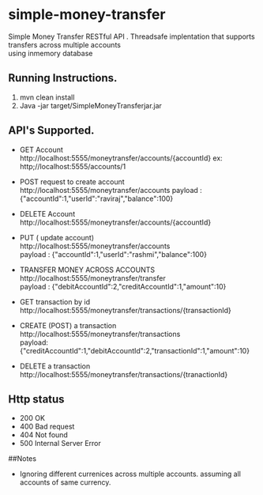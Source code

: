 # simple-money-transfer
Simple Money Transfer RESTful API . Threadsafe implentation that  supports transfers across multiple accounts  
using inmemory database

## Running Instructions.

1. mvn clean install    
2. Java -jar target/SimpleMoneyTransferjar.jar

## API's Supported.

- GET Account  
   http://localhost:5555/moneytransfer/accounts/{accountId}  ex: http;//localhost:5555/accounts/1
   
- POST request to create account  
   http://localhost:5555/moneytransfer/accounts 
   payload : {"accountId":1,"userId":"raviraj","balance":100}  
- DELETE Account  
   http://localhost:5555/moneytransfer/accounts/{accountId}  
- PUT ( update account)  
   http://localhost:5555/moneytransfer/accounts  
   payload : {"accountId":1,"userId":"rashmi","balance":100}  
- TRANSFER MONEY ACROSS ACCOUNTS  
   http://localhost:5555/moneytransfer/transfer  
   payload : {"debitAccountId":2,"creditAccountId":1,"amount":10}  
- GET transaction by id  
    http://localhost:5555/moneytransfer/transactions/{transactionId}  
- CREATE (POST) a transaction  
    http://localhost:5555/moneytransfer/transactions  
    payload: {"creditAccountId":1,"debitAccountId":2,"transactionId":1,"amount":10}  
- DELETE a transaction  
   http://localhost:5555/moneytransfer/transactions/{tranactionId}

## Http status
- 200 OK
- 400 Bad request
- 404 Not found
- 500 Internal Server Error

##Notes
- Ignoring different currenices across multiple accounts. assuming all accounts of same currency.

